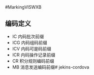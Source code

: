 #MarkingVISWXB

## 编码定义
- IC 内码批次前缀
- ICG 内码组码前缀
- ICV 内码可是码前缀
- ICR 内码操作记录前缀
- CR 积分规则编码前缀
- MB 消息发送编码前缀# jekins-cordova

